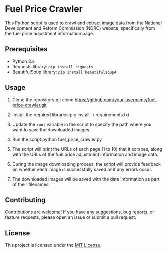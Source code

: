 # Fuel Price Crawler

This Python script is used to crawl and extract image data from the National Development and Reform Commission (NDRC) website, specifically from the fuel price adjustment information page.
## Prerequisites

- Python 3.x
- Requests library: `pip install requests`
- BeautifulSoup library: `pip install beautifulsoup4`
## Usage

1. Clone the repository:git clone https://github.com/your-username/fuel-price-crawler.git

2. Install the required libraries:pip install -r requirements.txt

3. Update the `root` variable in the script to specify the path where you want to save the downloaded images.

4. Run the script:python fuel_price_crawler.py

5. The script will print the URLs of each page (1 to 10) that it scrapes, along with the URLs of the fuel price adjustment information and image data.

6. During the image downloading process, the script will provide feedback on whether each image is successfully saved or if any errors occur.

7. The downloaded images will be saved with the date information as part of their filenames.
## Contributing

Contributions are welcome! If you have any suggestions, bug reports, or feature requests, please open an issue or submit a pull request.
## License

This project is licensed under the [MIT License](LICENSE).

